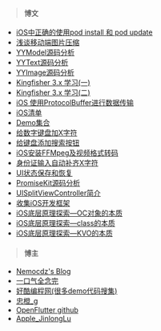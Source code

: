 > #### 博文

* [iOS中正确的使用pod install 和 pod update](https://www.jianshu.com/p/de3047bb71d6)
* [浅谈移动端图片压缩](https://nemocdz.github.io/post/浅谈移动端图片压缩/)
* [YYModel源码分析](https://www.jianshu.com/p/0a08d721d509)
* [YYText源码分析](https://www.jianshu.com/p/e214b3793005)
* [YYImage源码分析](https://www.jianshu.com/p/30c3b7881b68)
* [Kingfisher 3.x 学习(一)](https://www.jianshu.com/p/a47fefeed7f0)
* [Kingfisher 3.x 学习(二)](https://www.jianshu.com/p/03b6b66b5103)
* [iOS 使用ProtocolBuffer进行数据传输](https://www.jianshu.com/p/bc39f33146b0)
* [iOS清单](https://github.com/vsouza/awesome-ios)
* [Demo集合](https://github.com/OpenFlutter/Flutter-Notebook)
* [给数字键盘加X字符](https://github.com/jiangyongjian/JYJKeyBoard/blob/master/JYJKeyBoard/JYJKeyBoard/JYJKeyBoard/BXTextField.m)
* [给键盘添加搜索按钮](https://www.jb51.net/article/91167.htm)
* [iOS安装FFMpeg及视频格式转码](https://www.jianshu.com/p/70b0af4d0ec7)
* [身份证输入自动补齐X字符](https://blog.csdn.net/l2i2j2/article/details/51542028)
* [UI状态保存和恢复](https://www.jianshu.com/p/6923d9e560ad)
* [PromiseKit源码分析](https://www.jianshu.com/p/684b96caaaf8)
* [UISplitViewController简介](https://www.jianshu.com/p/0d45ae4227e3)
* [收集iOS开发框架](https://my.oschina.net/linweida/blog/749238)
* [iOS底层原理探索—OC对象的本质](https://www.jianshu.com/p/ffd742041946)
* [iOS底层原理探索—class的本质](https://www.jianshu.com/p/265412c910be)
* [iOS底层原理探索—KVO的本质](https://www.jianshu.com/p/1ae6a02ffb42)

> #### 博主 

* [Nemocdz's Blog](https://nemocdz.github.io/post/)
* [一口气全念完](https://www.jianshu.com/u/872519599961)
* [好酷编程网(很多demo代码搜集)](http://www.okbase.net/)
* [忠橙_g](https://www.jianshu.com/u/85cdcc661ae0)
* [OpenFlutter github](https://github.com/OpenFlutter)
* [Apple_JinlongLu](https://www.jianshu.com/u/e14d5ce820c0)

> 